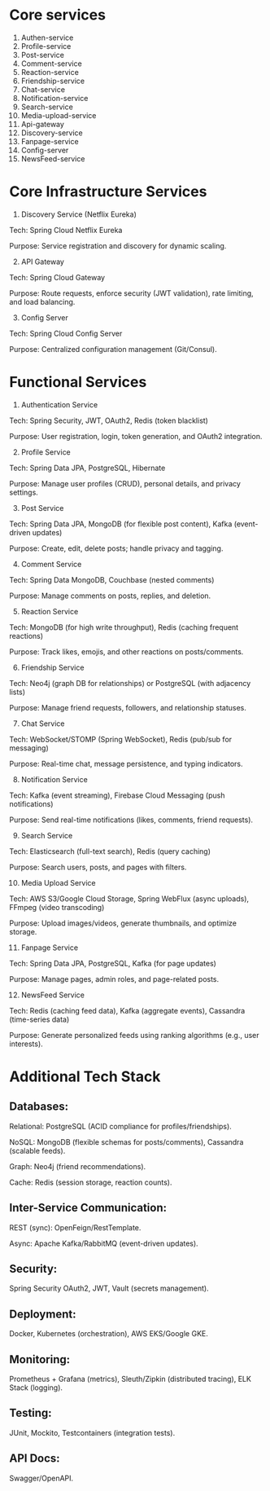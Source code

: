 # Core services
1. Authen-service
2. Profile-service
3. Post-service
4. Comment-service
5. Reaction-service
6. Friendship-service
7. Chat-service
8. Notification-service
9. Search-service
10. Media-upload-service
11. Api-gateway
12. Discovery-service
13. Fanpage-service
14. Config-server
15. NewsFeed-service
 
# Core Infrastructure Services
1. Discovery Service (Netflix Eureka)

  Tech: Spring Cloud Netflix Eureka

  Purpose: Service registration and discovery for dynamic scaling.

2. API Gateway

  Tech: Spring Cloud Gateway

  Purpose: Route requests, enforce security (JWT validation), rate limiting, and load balancing.

3. Config Server

  Tech: Spring Cloud Config Server

  Purpose: Centralized configuration management (Git/Consul).
# Functional Services

1. Authentication Service

  Tech: Spring Security, JWT, OAuth2, Redis (token blacklist)

  Purpose: User registration, login, token generation, and OAuth2 integration.

2. Profile Service

  Tech: Spring Data JPA, PostgreSQL, Hibernate

  Purpose: Manage user profiles (CRUD), personal details, and privacy settings.

3. Post Service

  Tech: Spring Data JPA, MongoDB (for flexible post content), Kafka (event-driven updates)

  Purpose: Create, edit, delete posts; handle privacy and tagging.

4. Comment Service

  Tech: Spring Data MongoDB, Couchbase (nested comments)

  Purpose: Manage comments on posts, replies, and deletion.

5. Reaction Service

  Tech: MongoDB (for high write throughput), Redis (caching frequent reactions)

  Purpose: Track likes, emojis, and other reactions on posts/comments.

6. Friendship Service

  Tech: Neo4j (graph DB for relationships) or PostgreSQL (with adjacency lists)

  Purpose: Manage friend requests, followers, and relationship statuses.

7. Chat Service

  Tech: WebSocket/STOMP (Spring WebSocket), Redis (pub/sub for messaging)

  Purpose: Real-time chat, message persistence, and typing indicators.

8. Notification Service

  Tech: Kafka (event streaming), Firebase Cloud Messaging (push notifications)

  Purpose: Send real-time notifications (likes, comments, friend requests).

9. Search Service

  Tech: Elasticsearch (full-text search), Redis (query caching)

  Purpose: Search users, posts, and pages with filters.

10. Media Upload Service

  Tech: AWS S3/Google Cloud Storage, Spring WebFlux (async uploads), FFmpeg (video transcoding)

  Purpose: Upload images/videos, generate thumbnails, and optimize storage.

11. Fanpage Service

  Tech: Spring Data JPA, PostgreSQL, Kafka (for page updates)

  Purpose: Manage pages, admin roles, and page-related posts.

12. NewsFeed Service

  Tech: Redis (caching feed data), Kafka (aggregate events), Cassandra (time-series data)

  Purpose: Generate personalized feeds using ranking algorithms (e.g., user interests).
# Additional Tech Stack
## Databases:

Relational: PostgreSQL (ACID compliance for profiles/friendships).

NoSQL: MongoDB (flexible schemas for posts/comments), Cassandra (scalable feeds).

Graph: Neo4j (friend recommendations).

Cache: Redis (session storage, reaction counts).

## Inter-Service Communication:

REST (sync): OpenFeign/RestTemplate.

Async: Apache Kafka/RabbitMQ (event-driven updates).

## Security:

Spring Security OAuth2, JWT, Vault (secrets management).

## Deployment:

Docker, Kubernetes (orchestration), AWS EKS/Google GKE.

## Monitoring:

Prometheus + Grafana (metrics), Sleuth/Zipkin (distributed tracing), ELK Stack (logging).

## Testing:

JUnit, Mockito, Testcontainers (integration tests).

## API Docs:

Swagger/OpenAPI.
